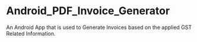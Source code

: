 # Android_PDF_Invoice_Generator
An Android App that is used to Generate Invoices based on the applied GST Related Information.
